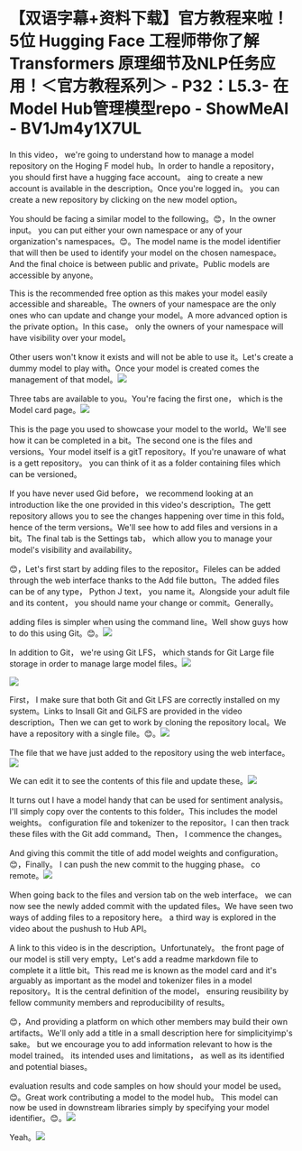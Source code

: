 # 【双语字幕+资料下载】官方教程来啦！5位 Hugging Face 工程师带你了解 Transformers 原理细节及NLP任务应用！＜官方教程系列＞ - P32：L5.3- 在Model Hub管理模型repo - ShowMeAI - BV1Jm4y1X7UL

In this video， we're going to understand how to manage a model repository on the Hoging F model hub。In order to handle a repository， you should first have a hugging face account。 aing to create a new account is available in the description。Once you're logged in。 you can create a new repository by clicking on the new model option。

You should be facing a similar model to the following。😊，In the owner input。 you can put either your own namespace or any of your organization's namespaces。😊。The model name is the model identifier that will then be used to identify your model on the chosen namespace。And the final choice is between public and private。Public models are accessible by anyone。

This is the recommended free option as this makes your model easily accessible and shareable。The owners of your namespace are the only ones who can update and change your model。A more advanced option is the private option。In this case。 only the owners of your namespace will have visibility over your model。

Other users won't know it exists and will not be able to use it。Let's create a dummy model to play with。Once your model is created comes the management of that model。![](img/5796e36a1976772048648b703ab74d33_1.png)

Three tabs are available to you。You're facing the first one， which is the Model card page。![](img/5796e36a1976772048648b703ab74d33_3.png)

This is the page you used to showcase your model to the world。We'll see how it can be completed in a bit。The second one is the files and versions。Your model itself is a gitT repository。If you're unaware of what is a gett repository。 you can think of it as a folder containing files which can be versioned。

If you have never used Gid before， we recommend looking at an introduction like the one provided in this video's description。The gett repository allows you to see the changes happening over time in this fold。 hence of the term versions。We'll see how to add files and versions in a bit。The final tab is the Settings tab， which allow you to manage your model's visibility and availability。

😊，Let's first start by adding files to the repositor。Fileles can be added through the web interface thanks to the Add file button。The added files can be of any type， Python J text， you name it。Alongside your adult file and its content， you should name your change or commit。Generally。

 adding files is simpler when using the command line。Well show guys how to do this using Git。😊。![](img/5796e36a1976772048648b703ab74d33_5.png)

In addition to Git， we're using Git LFS， which stands for Git Large file storage in order to manage large model files。![](img/5796e36a1976772048648b703ab74d33_7.png)

![](img/5796e36a1976772048648b703ab74d33_8.png)

First， I make sure that both Git and Git LFS are correctly installed on my system。Links to Insall Git and GiLFS are provided in the video description。Then we can get to work by cloning the repository local。We have a repository with a single file。😊。![](img/5796e36a1976772048648b703ab74d33_10.png)

The file that we have just added to the repository using the web interface。![](img/5796e36a1976772048648b703ab74d33_12.png)

We can edit it to see the contents of this file and update these。![](img/5796e36a1976772048648b703ab74d33_14.png)

It turns out I have a model handy that can be used for sentiment analysis。I'll simply copy over the contents to this folder。This includes the model weights。 configuration file and tokenizer to the repositor。I can then track these files with the Git add command。Then， I commence the changes。

And giving this commit the title of add model weights and configuration。😊，Finally。 I can push the new commit to the hugging phase。 co remote。![](img/5796e36a1976772048648b703ab74d33_16.png)

When going back to the files and version tab on the web interface。 we can now see the newly added commit with the updated files。We have seen two ways of adding files to a repository here。 a third way is explored in the video about the pushush to Hub API。

A link to this video is in the description。Unfortunately。 the front page of our model is still very empty。Let's add a readme markdown file to complete it a little bit。This read me is known as the model card and it's arguably as important as the model and tokenizer files in a model repository。It is the central definition of the model， ensuring reusibility by fellow community members and reproducibility of results。

😊，And providing a platform on which other members may build their own artifacts。We'll only add a title in a small description here for simplicityimp's sake。 but we encourage you to add information relevant to how is the model trained。 its intended uses and limitations， as well as its identified and potential biases。

 evaluation results and code samples on how should your model be used。😊。Great work contributing a model to the model hub。 This model can now be used in downstream libraries simply by specifying your model identifier。😊。![](img/5796e36a1976772048648b703ab74d33_18.png)

Yeah。![](img/5796e36a1976772048648b703ab74d33_20.png)